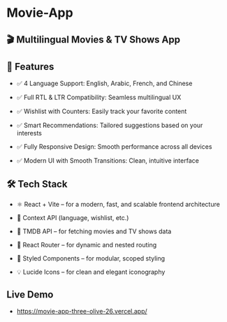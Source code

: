 
# Movie-App

## 🎬 Multilingual Movies & TV Shows App

## 🌟 Features
- ✅ 4 Language Support: English, Arabic, French, and Chinese

- ✅ Full RTL & LTR Compatibility: Seamless multilingual UX

- ✅ Wishlist with Counters: Easily track your favorite content

- ✅ Smart Recommendations: Tailored suggestions based on your interests

- ✅ Fully Responsive Design: Smooth performance across all devices

- ✅ Modern UI with Smooth Transitions: Clean, intuitive interface

## 🛠 Tech Stack
- ⚛️ React + Vite – for a modern, fast, and scalable frontend architecture

- 🎯 Context API  (language, wishlist, etc.)

- 🎥 TMDB API – for fetching movies and TV shows data

- 🔀 React Router – for dynamic and nested routing

- 💅 Styled Components – for modular, scoped styling

- 💡 Lucide Icons – for clean and elegant iconography


## Live Demo
- https://movie-app-three-olive-26.vercel.app/
